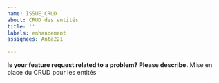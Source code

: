 ```yaml
---
name: ISSUE_CRUD
about: CRUD des entités
title: ''
labels: enhancement
assignees: Anta221

---
```


**Is your feature request related to a problem? Please describe.**
 Mise en place du CRUD pour les entités
